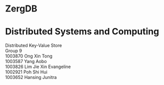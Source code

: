 # ZergDB
# Distributed Systems and Computing
Distributed Key-Value Store  
Group 9  
1003870    Ong Xin Tong  
1003587    Yang Aobo  
1003826    Lim Jie Xin Evangeline  
1002921    Poh Shi Hui  
1003652    Hansing Junitra 
